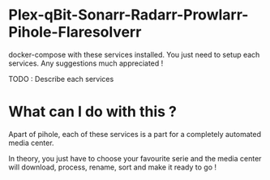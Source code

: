 # Plex-qBit-Sonarr-Radarr-Prowlarr-Pihole-Flaresolverr
docker-compose with these services installed. You just need to setup each services. Any suggestions much appreciated !


TODO : Describe each services


# What can I do with this ?

Apart of pihole, each of these services is a part for a completely automated media center. 

In theory, you just have to choose your favourite serie and the media center will download, process, rename, sort and make it ready to go !
